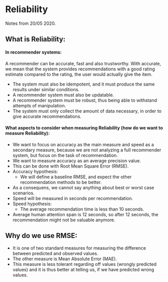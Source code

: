 # Reliability
Notes from 20/05 2020.

## What is Reliability:


#### In recommender systems:
A recommender can be accurate, fast and also trustworthy. With accurate, we mean that the system provides recommendations with a good rating estimate compared to the rating, the user would actually give the item.

* The system must also be idempotent, and it must produce the same results under similar conditions.
* A recommender system must also be updatable.
* A recommender system must be robust, thus being able to withstand attempts of manipulation.
* The system must only collect the amount of data necessary, in order to give accurate recommendations.

#### What aspects to consider when measuring Reliability (how do we want to measure Reliability):
* We want to focus on accuracy as the main measure and speed as a secondary measure, because we are not analyzing a full recommender system, but focus on the task of recommendation.
* We want to measure accuracy as an average precision value.
* This can be done with Root Mean Square Error (RMSE).
* Accuracy hypothesis:
  * We will define a baseline RMSE, and expect the other recommendation methods to be better.  
* As a consequens, we cannot say anything about best or worst case scenarios.
* Speed will be measured in seconds per recommendation.
* Speed hypothesis:
  * The average recommendation time is less than 10 seconds.
* Average human attention span is 12 seconds, so after 12 seconds, the recommendation might not be valuable anymore.

## Why do we use RMSE:
* It is one of two standard measures for measuring the difference between predicted and observed values.
* The other measure is Mean Absolute Error (MAE).
* This measure is less tolerant regarding off values (wrongly predicted values) and it is thus better at telling us, if we have predicted wrong values.
